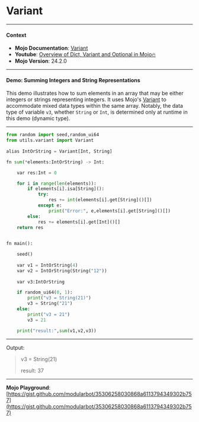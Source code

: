 # Variant


---

#### Context

- **Mojo Documentation**: [Variant](https://docs.modular.com/mojo/stdlib/utils/variant)
- **Youtube**: [Overview of Dict, Variant and Optional in Mojo🔥](https://www.youtube.com/watch?v=ywbzfY5v2ZM)
- **Mojo Version**: 24.2.0

---

#### Demo: Summing Integers and String Representations

This demo illustrates how to sum elements in an array that may be either integers or strings representing integers. It uses Mojo's [Variant](https://docs.modular.com/mojo/stdlib/utils/variant) to accommodate mixed data types within the same array. Notably, the data type of variable `v3`, whether `String` or `Int`, is determined only at runtime in this demo (dynamic type).

---
  
```python
from random import seed,random_ui64
from utils.variant import Variant
 
alias IntOrString = Variant[Int, String]

fn sum(*elements:IntOrString) -> Int:

    var res:Int = 0 

    for i in range(len(elements)):
        if elements[i].isa[String]():
            try:
                res += int(elements[i].get[String]()[])
            except e:
                print("Error:", e,elements[i].get[String]()[])
        else:
            res += elements[i].get[Int]()[]
    return res 
    

fn main():

    seed()
   
    var v1 = IntOrString(4)
    var v2 = IntOrString(String("12"))
    
    var v3:IntOrString

    if random_ui64(0, 1):
        print("v3 = String(21)")
        v3 = String("21")
    else:
        print("v3 = 21")
        v3 = 21

    print("result:",sum(v1,v2,v3))
```

---

Output:

> v3 = String(21)
>
> result: 37

---

**Mojo Playground**: [https://gist.github.com/modularbot/35306258030868a6113794349302b757](https://gist.github.com/modularbot/35306258030868a6113794349302b757)

